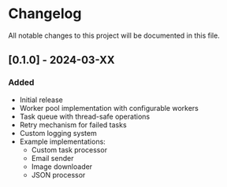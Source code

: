 # Changelog
All notable changes to this project will be documented in this file.

## [0.1.0] - 2024-03-XX
### Added
- Initial release
- Worker pool implementation with configurable workers
- Task queue with thread-safe operations
- Retry mechanism for failed tasks
- Custom logging system
- Example implementations:
  - Custom task processor
  - Email sender
  - Image downloader
  - JSON processor 